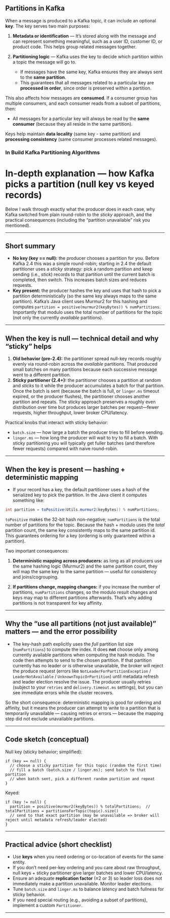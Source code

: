 ## Partitions in Kafka

When a message is produced to a Kafka topic, it can include an optional **key**. The key serves two main purposes:

1. **Metadata or identification** — It’s stored along with the message and can represent something meaningful, such as a user ID, customer ID, or product code. This helps group related messages together.

2. **Partitioning logic** — Kafka uses the key to decide which partition within a topic the message will go to.

   * If messages have the same key, Kafka ensures they are always sent to the **same partition**.
   * This guarantees that all messages related to a particular key are **processed in order**, since order is preserved within a partition.

This also affects how messages are **consumed**. If a consumer group has multiple consumers, and each consumer reads from a subset of partitions, then:

* All messages for a particular key will always be read by the **same consumer** (because they all reside in the same partition).

Keys help maintain **data locality** (same key - same partition) and **processing consistency** (same consumer processes related messages).

### In Build Kafka Partitioning Algorithms

# In-depth explanation — how Kafka picks a partition (null key vs keyed records)

Below I walk through exactly what the producer does in each case, why Kafka switched from plain round-robin to the *sticky* approach, and the practical consequences (including the “partition unavailable” risk you mentioned).

---

## Short summary

* **No key (key == null):** the producer chooses a partition for you. Before Kafka 2.4 this was a simple round-robin; starting in 2.4 the default partitioner uses a *sticky* strategy: pick a random partition and keep sending (i.e., *stick*) records to that partition until the current batch is completed, then switch. This increases batch sizes and reduces requests.
* **Key present:** the producer hashes the key and uses that hash to pick a partition deterministically (so the same key always maps to the same partition). Kafka’s Java client uses Murmur2 for this hashing and computes `partition = positive(murmur2(keyBytes)) % numPartitions`. Importantly that modulo uses the total number of partitions for the topic (not only the currently *available* partitions).

---

## When the key is null — technical detail and why “sticky” helps

1. **Old behavior (pre-2.4):** the partitioner spread null-key records roughly evenly via round-robin across the *available* partitions. That produced small batches on many partitions because each successive message went to a different partition.
2. **Sticky partitioner (2.4+):** the partitioner chooses a partition at random and *sticks* to it while the producer accumulates a batch for that partition. Once the batch is sent (because the batch is full, or `linger.ms` timeout expired, or the producer flushes), the partitioner chooses another partition and repeats. The sticky approach preserves a roughly even distribution over time but produces larger batches per request—fewer requests, higher throughput, lower broker CPU/latency.

Practical knobs that interact with sticky behavior:

* `batch.size` — how large a batch the producer tries to fill before sending.
* `linger.ms` — how long the producer will wait to try to fill a batch.
  With sticky partitioning you will typically get fuller batches (and therefore fewer requests) compared with naive round-robin.

---

## When the key is present — hashing + deterministic mapping

* If your record has a key, the default partitioner uses a hash of the serialized key to pick the partition. In the Java client it computes something like:

```java
int partition = toPositive(Utils.murmur2(keyBytes)) % numPartitions;
```

`toPositive` makes the 32-bit hash non-negative; `numPartitions` is the total number of partitions for the topic. Because the hash + modulo uses the *total* partition count, the same key consistently maps to the same partition id. This guarantees ordering for a key (ordering is only guaranteed within a partition).

Two important consequences:

1. **Deterministic mapping across producers:** as long as all producers use the same hashing logic (Murmur2) and the same partition count, they will map the same key to the same partition — useful for consistency and joins/cogrouping. 
   
2. **If partitions change, mapping changes:** if you increase the number of partitions, `numPartitions` changes, so the modulo result changes and keys may map to different partitions afterwards. That’s why adding partitions is not transparent for key affinity.

---

## Why the “use all partitions (not just available)” matters — and the error possibility

* The key-hash path explicitly uses the *full* partition list size (`numPartitions`) to compute the index. It does **not** choose only among currently available partitions when computing the hash modulo. The code then attempts to send to the chosen partition. If that partition currently has no leader or is otherwise unavailable, the broker will reject the produce request (errors like `NotLeaderForPartitionException` / `LeaderNotAvailable` / `UnknownTopicOrPartition`) until metadata refresh and leader election resolve the issue. The producer usually retries (subject to your `retries` and `delivery.timeout.ms` settings), but you can see immediate errors while the cluster recovers.

So the short consequence: deterministic mapping is good for ordering and affinity, but it means the producer can attempt to write to a partition that is temporarily unavailable — causing retries or errors — because the mapping step did not exclude unavailable partitions.

---

## Code sketch (conceptual)

Null key (sticky behavior; simplified):

```text
if (key == null) {
  // choose a sticky partition for this topic (random the first time)
  // fill a batch (batch.size / linger.ms); send batch to that partition
  // when batch sent, pick a different random partition and repeat
}
```

Keyed:

```text
if (key != null) {
  partition = positive(murmur2(keyBytes)) % totalPartitions;  // totalPartitions = partitionsForTopic(topic).size()
  // send to that exact partition (may be unavailable => broker will reject until metadata refresh/leader elected)
}
```

---

## Practical advice (short checklist)

* Use **keys** when you need ordering or co-location of events for the same entity.
* If you don’t need per-key ordering and you care about raw throughput, null keys + sticky partitioner give larger batches and lower CPU/latency. 
* Ensure an adequate **replication factor** (≥2 or 3) so leader loss does not immediately make a partition unavailable. Monitor leader elections. 
* Tune `batch.size` and `linger.ms` to balance latency and batch fullness for sticky behavior. 
* If you need special routing (e.g., avoiding a subset of partitions), implement a custom `Partitioner`.

---


